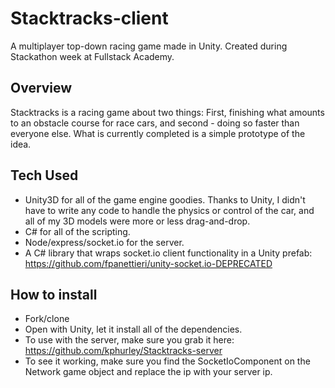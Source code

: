 # Stacktracks-client
A multiplayer top-down racing game made in Unity.  Created during Stackathon week at Fullstack Academy.

## Overview
Stacktracks is a racing game about two things:  First, finishing what amounts to an obstacle course for race cars, and second -
doing so faster than everyone else.  What is currently completed is a simple prototype of the idea.

## Tech Used
- Unity3D for all of the game engine goodies.  Thanks to Unity, I didn't have to write any code to handle the physics or 
control of the car, and all of my 3D models were more or less drag-and-drop.
- C# for all of the scripting. 
- Node/express/socket.io for the server.  
- A C# library that wraps socket.io client functionality in a Unity prefab:  
https://github.com/fpanettieri/unity-socket.io-DEPRECATED

## How to install
- Fork/clone
- Open with Unity, let it install all of the dependencies.
- To use with the server, make sure you grab it here:  https://github.com/kphurley/Stacktracks-server
- To see it working, make sure you find the SocketIoComponent on the Network game object and replace the ip with your
server ip.

